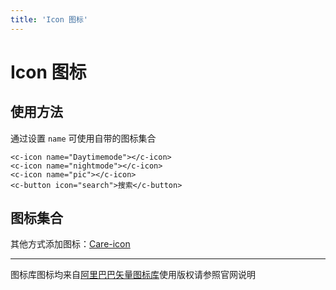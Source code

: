 ```yaml
---
title: 'Icon 图标'
---
```


# Icon 图标

## 使用方法

通过设置 `name` 可使用自带的图标集合

<icon-a></icon-a>

```vue
<c-icon name="Daytimemode"></c-icon>
<c-icon name="nightmode"></c-icon>
<c-icon name="pic"></c-icon>
<c-button icon="search">搜索</c-button>
```

## 图标集合

<icon-b></icon-b>

其他方式添加图标：[Care-icon](https://chenning02.github.io/Document/reprint/care-icon/index.html)

***

图标库图标均来自[阿里巴巴矢量图标库](https://www.iconfont.cn)使用版权请参照官网说明